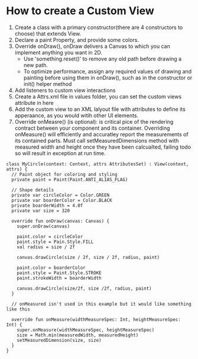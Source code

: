 # How to create a Custom View
1) Create a class with a primary constructor(there are 4 constructors to choose) that extends View. 
2) Declare a paint Property, and provide some colors. 
3) Override onDraw(), onDraw delivers a Canvas to which you can implement anything you want in 2D. 
   - Use 'something.reset()' to remove any old path before drawing a new path. 
   - To optimize performance, assign any required values of drawing and painting before using them in onDraw(), such as in the constructor or init() helper method
4) Add listeners to custom view interactions
5) Create a Attrs.xml file in values folder, you can set the custom views attribute in here
6) Add the custom view to an XML lalyout file with attributes to define its  apperaance, as you would witih other UI elements. 
7) Override onMeasre() (is optional): is critical pice of the rendering contract between your component and its container. Overriding onMeasure() will efficiently and accuratley report the measurements of its contained parts. Must call setMeasuredDimensions method with measured width and height once they have been calcualted, failing todo so will result in exception at run time. 



```
class MyCircle(context: Context, attrs AttributesSet) : View(context, attrs) {
  // Paint object for coloring and styling
  private paint = Paint(Paint.ANTI_ALIAS_FLAG)
  
  // Shape details
  private var circleColor = Color.GREEN
  private var boarderColor = Color.BLACK
  private boarderWidth = 4.0f
  private var size = 320
  
  override fun onDraw(canvas: Canvas) {
    super.onDraw(canvas)
    
    paint.color = circleColor
    paint.style = Pain.Style.FILL
    val radius = size / 2f
    
    canvas.drawCircle(size / 2f, size / 2f, radius, paint)
    
    paint.color = boarderColor 
    paint.style = Paint.Style.STROKE
    paint.strokeWidth = boarderWidth
    
    canvas.drawCircle(size/2f, size /2f, radius, paint)
  }
  
  // onMeasured isn't used in this example but it would like something like this

  override fun onMeasure(widthMeasureSpec: Int, heightMeasureSpec: Int) { 
    super.onMeasure(widthMeasureSpec, heightMeasureSpec)
    size = Math.min(measuredWidth, measuredHeight)
    setMeasuredDimension(size, size)
  }
}
```

